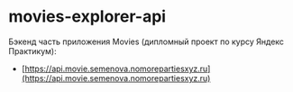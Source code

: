 # movies-explorer-api
Бэкенд часть приложения Movies (дипломный проект по курсу Яндекс Практикум):
- [https://api.movie.semenova.nomorepartiesxyz.ru](https://api.movie.semenova.nomorepartiesxyz.ru)
